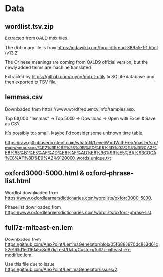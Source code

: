 # Data

## wordlist.tsv.zip

Extracted from OALD mdx files.

The dictionary file is from https://pdawiki.com/forum/thread-38955-1-1.html (v13.2)

The Chinese meanings are coming from OALD9 official version, but the newly added
terms are machine translated.

Extracted by https://github.com/liuyug/mdict-utils to SQLite database, and then
exported to TSV file.

## lemmas.csv

Downloaded from https://www.wordfrequency.info/samples.asp.

Top 60,000 "lemmas" -> Top 5000 -> Download -> Open with Excel & Save as CSV.

It's possibly too small. Maybe I'd consider some unknown time table.

https://raw.githubusercontent.com/whatofit/LevelWordWithFreq/master/src/main/resources/%E7%BE%8E%E5%9B%BD%E5%BD%93%E4%BB%A3%E8%8B%B1%E8%AF%AD%E8%AF%AD%E6%96%99%E5%BA%93COCA%E8%AF%8D%E9%A2%9120000_words_unique.txt

## oxford3000-5000.html & oxford-phrase-list.html

Wordlist downloaded from https://www.oxfordlearnersdictionaries.com/wordlists/oxford3000-5000.

Phase list downloaded from https://www.oxfordlearnersdictionaries.com/wordlists/oxford-phrase-list.

## full7z-mlteast-en.lem

Downloaded from https://github.com/AlexPoint/LemmaGenerator/blob/05f6883970dc863d61c52e169d1e016fa5c8d67b/Test/Data/Custom/full7z-mlteast-en-modified.lem.

Use this file due to issue https://github.com/AlexPoint/LemmaGenerator/issues/2.
